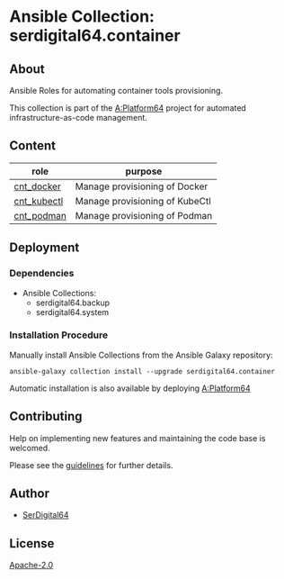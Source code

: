 # Ansible Collection: serdigital64.container

## About

Ansible Roles for automating container tools provisioning.

This collection is part of the [A:Platform64](https://github.com/aplatform64/aplatform64) project for automated infrastructure-as-code management.

## Content

| role                                                                          | purpose                        |
| ----------------------------------------------------------------------------- | ------------------------------ |
| [cnt_docker](https://aplatform64.readthedocs.io/en/latest/roles/cnt_docker)   | Manage provisioning of Docker  |
| [cnt_kubectl](https://aplatform64.readthedocs.io/en/latest/roles/cnt_kubectl) | Manage provisioning of KubeCtl |
| [cnt_podman](https://aplatform64.readthedocs.io/en/latest/roles/cnt_podman)   | Manage provisioning of Podman  |

## Deployment

### Dependencies

- Ansible Collections:
  - serdigital64.backup
  - serdigital64.system

### Installation Procedure

Manually install Ansible Collections from the Ansible Galaxy repository:

```shell
ansible-galaxy collection install --upgrade serdigital64.container
```

Automatic installation is also available by deploying [A:Platform64](https://aplatform64.readthedocs.io/en/latest/#deployment)

## Contributing

Help on implementing new features and maintaining the code base is welcomed.

Please see the [guidelines](https://aplatform64.readthedocs.io/en/latest/CONTRIBUTING.md) for further details.

## Author

- [SerDigital64](https://serdigital64.github.io/)

## License

[Apache-2.0](https://www.apache.org/licenses/LICENSE-2.0.txt)

